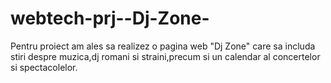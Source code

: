 # webtech-prj--Dj-Zone-
Pentru proiect am ales sa realizez o pagina web "Dj Zone" care sa includa stiri despre muzica,dj romani si straini,precum si un calendar al concertelor si spectacolelor. 
